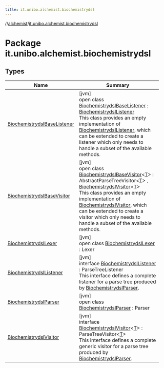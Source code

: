 ```yaml
---
title: it.unibo.alchemist.biochemistrydsl
---
```

//[alchemist](../../index.html)/[it.unibo.alchemist.biochemistrydsl](index.html)



# Package it.unibo.alchemist.biochemistrydsl



## Types


| Name | Summary |
|---|---|
| [BiochemistrydslBaseListener](-biochemistrydsl-base-listener/index.html) | [jvm]<br>open class [BiochemistrydslBaseListener](-biochemistrydsl-base-listener/index.html) : [BiochemistrydslListener](-biochemistrydsl-listener/index.html)<br>This class provides an empty implementation of [BiochemistrydslListener](-biochemistrydsl-listener/index.html), which can be extended to create a listener which only needs to handle a subset of the available methods. |
| [BiochemistrydslBaseVisitor](-biochemistrydsl-base-visitor/index.html) | [jvm]<br>open class [BiochemistrydslBaseVisitor](-biochemistrydsl-base-visitor/index.html)<[T](-biochemistrydsl-base-visitor/index.html)> : AbstractParseTreeVisitor<[T](../it.unibo.alchemist.model.implementations.conditions/-generic-molecule-present/index.html)> , [BiochemistrydslVisitor](-biochemistrydsl-visitor/index.html)<[T](../it.unibo.alchemist.model.implementations.conditions/-generic-molecule-present/index.html)> <br>This class provides an empty implementation of [BiochemistrydslVisitor](-biochemistrydsl-visitor/index.html), which can be extended to create a visitor which only needs to handle a subset of the available methods. |
| [BiochemistrydslLexer](-biochemistrydsl-lexer/index.html) | [jvm]<br>open class [BiochemistrydslLexer](-biochemistrydsl-lexer/index.html) : Lexer |
| [BiochemistrydslListener](-biochemistrydsl-listener/index.html) | [jvm]<br>interface [BiochemistrydslListener](-biochemistrydsl-listener/index.html) : ParseTreeListener<br>This interface defines a complete listener for a parse tree produced by [BiochemistrydslParser](-biochemistrydsl-parser/index.html). |
| [BiochemistrydslParser](-biochemistrydsl-parser/index.html) | [jvm]<br>open class [BiochemistrydslParser](-biochemistrydsl-parser/index.html) : Parser |
| [BiochemistrydslVisitor](-biochemistrydsl-visitor/index.html) | [jvm]<br>interface [BiochemistrydslVisitor](-biochemistrydsl-visitor/index.html)<[T](-biochemistrydsl-visitor/index.html)> : ParseTreeVisitor<[T](../it.unibo.alchemist.model.implementations.conditions/-generic-molecule-present/index.html)> <br>This interface defines a complete generic visitor for a parse tree produced by [BiochemistrydslParser](-biochemistrydsl-parser/index.html). |

